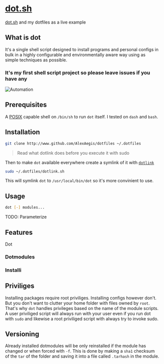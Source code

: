 # [dot.sh](./dot.sh)

[dot.sh](./dot.sh) and my dotfiles as a live example

## What is dot

It's a single shell script designed to install programs and personal configs
in bulk in a highly configurable and environmentally aware way using as simple
techniques as possible.

### It's my first shell script project so please leave issues if you have any

![Automation](https://imgs.xkcd.com/comics/automation.png)

## Prerequisites

A [POSIX](https://en.wikipedia.org/wiki/POSIX) capable shell on `/bin/sh`
to run `dot` itself.
I tested on `dash` and `bash`.

## Installation

```sh
git clone http://www.github.com/AlexAegis/dotfiles ~/.dotfiles
```

> Read what dotlink does before you execute it with sudo

Then to make `dot` available everywhere create a symlink of it with
[`dotlink`](./dotlink.sh)

```sh
sudo ~/.dotfiles/dotlink.sh
```

This will symlink `dot` to `/usr/local/bin/dot` so it's more convinient to use.

## Usage

```sh
dot [-] modules...
```

TODO: Parameterize

## Features

Dot

### Dotmodules

### Installi

## Priviliges

Installing packages require root priviliges. Installing configs however don't.
But you don't want to clutter your home folder with files owned by `root`.
That's why `dot` handles privileges based on the name of the module scripts.
A user priviliged script will always run with your user even if you run dot with
`sudo` and likewise a root priviliged script with always try to invoke sudo.

## Versioning

Already installed dotmodules will be only reinstalled if the module has changed
or when forced with `-f`. This is done by making a `sha1` checksum of the `tar`
of the folder and saving it into a file called `.tarhash` in the module.
